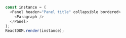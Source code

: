 
<!--start-code-->

```js
const instance = (
  <Panel header="Panel title" collapsible bordered>
    <Paragraph />
  </Panel>
);
ReactDOM.render(instance);
```

<!--end-code-->

